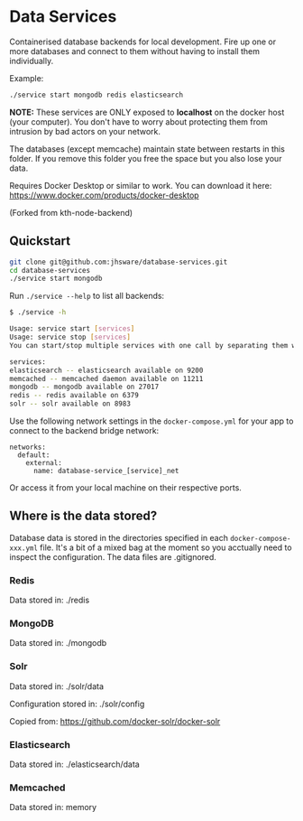 # Data Services
Containerised database backends for local development. Fire up one or more databases and connect to them without having to install them individually.

Example:
```bash
./service start mongodb redis elasticsearch
```

**NOTE:** These services are ONLY exposed to **localhost** on the docker host (your computer). You don't have to worry about protecting them from intrusion by bad actors on your network.

The databases (except memcache) maintain state between restarts in this folder. If you remove this folder you free the space but you also lose your data.

Requires Docker Desktop or similar to work. You can download it here:
https://www.docker.com/products/docker-desktop

(Forked from kth-node-backend)

## Quickstart
```bash
git clone git@github.com:jhsware/database-services.git
cd database-services
./service start mongodb
```

Run ```./service --help``` to list all backends:

```bash
$ ./service -h

Usage: service start [services]
Usage: service stop [services]
You can start/stop multiple services with one call by separating them with space.

services:
elasticsearch -- elasticsearch available on 9200
memcached -- memcached daemon available on 11211
mongodb -- mongodb available on 27017
redis -- redis available on 6379
solr -- solr available on 8983
```

Use the following network settings in the ```docker-compose.yml``` for your app to connect to the backend bridge network:
```
networks:
  default:
    external:
      name: database-service_[service]_net
```

Or access it from your local machine on their respective ports.

## Where is the data stored?

Database data is stored in the directories specified in each ```docker-compose-xxx.yml``` file. It's a bit of a mixed bag at the moment so you acctually need to inspect the configuration. The data files are .gitignored.

### Redis
Data stored in: ./redis

### MongoDB
Data stored in: ./mongodb

### Solr
Data stored in: ./solr/data

Configuration stored in: ./solr/config

Copied from:
https://github.com/docker-solr/docker-solr

### Elasticsearch
Data stored in: ./elasticsearch/data

### Memcached
Data stored in: memory